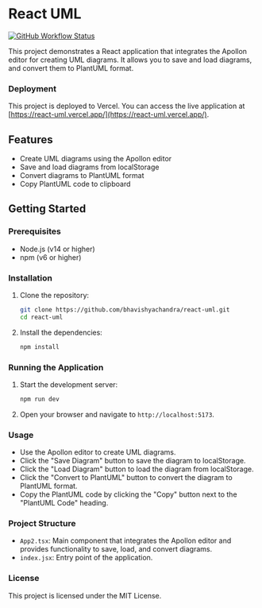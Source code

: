 # React UML

[![GitHub Workflow Status](https://github.com/bhavishyachandra/react-uml/actions/workflows/production.yml/badge.svg)](https://github.com/bhavishyachandra/react-uml/actions/workflows/production.yml)

This project demonstrates a React application that integrates the Apollon editor for creating UML diagrams. It allows you to save and load diagrams, and convert them to PlantUML format.

### Deployment

This project is deployed to Vercel. You can access the live application at [https://react-uml.vercel.app/](https://react-uml.vercel.app/).

## Features

- Create UML diagrams using the Apollon editor
- Save and load diagrams from localStorage
- Convert diagrams to PlantUML format
- Copy PlantUML code to clipboard

## Getting Started

### Prerequisites

- Node.js (v14 or higher)
- npm (v6 or higher)

### Installation

1. Clone the repository:

   ```sh
   git clone https://github.com/bhavishyachandra/react-uml.git
   cd react-uml
   ```

2. Install the dependencies:

   ```sh
   npm install
   ```

### Running the Application

1. Start the development server:

   ```sh
   npm run dev
   ```

2. Open your browser and navigate to `http://localhost:5173`.

### Usage

- Use the Apollon editor to create UML diagrams.
- Click the "Save Diagram" button to save the diagram to localStorage.
- Click the "Load Diagram" button to load the diagram from localStorage.
- Click the "Convert to PlantUML" button to convert the diagram to PlantUML format.
- Copy the PlantUML code by clicking the "Copy" button next to the "PlantUML Code" heading.

### Project Structure

- `App2.tsx`: Main component that integrates the Apollon editor and provides functionality to save, load, and convert diagrams.
- `index.jsx`: Entry point of the application.

### License

This project is licensed under the MIT License.
